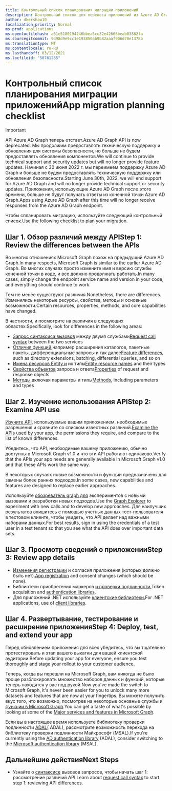 ```yaml
---
title: Контрольный список планирования миграции приложений
description: Контрольный список для переноса приложений из Azure AD Graph в Microsoft Graph
author: dkershaw10
localization_priority: Normal
ms.prod: applications
ms.openlocfilehash: a61e5180194246bbea5cc32e42666beab83882fa
ms.sourcegitcommit: 9d98d9e9cc1e193850ab9b82aaaf906d70e1378b
ms.translationtype: MT
ms.contentlocale: ru-RU
ms.lasthandoff: 03/12/2021
ms.locfileid: "50761285"
---
```

# <a name="app-migration-planning-checklist"></a><span data-ttu-id="beedf-103">Контрольный список планирования миграции приложений</span><span class="sxs-lookup"><span data-stu-id="beedf-103">App migration planning checklist</span></span>

> [!Important]
> <span data-ttu-id="beedf-104">API Azure AD Graph теперь отстает.</span><span class="sxs-lookup"><span data-stu-id="beedf-104">Azure AD Graph API is now deprecated.</span></span> <span data-ttu-id="beedf-105">Мы продолжим предоставлять техническую поддержку и обновления для системы безопасности, но больше не будем предоставлять обновления компонентов.</span><span class="sxs-lookup"><span data-stu-id="beedf-105">We will continue to provide technical support and security updates but will no longer provide feature updates.</span></span>
> <span data-ttu-id="beedf-106">Начиная с 30 июня 2022 г. мы переимеем поддержку Azure AD Graph и больше не будем предоставлять техническую поддержку или обновления безопасности.</span><span class="sxs-lookup"><span data-stu-id="beedf-106">Starting June 30th, 2022, we will end support for Azure AD Graph and will no longer provide technical support or security updates.</span></span> <span data-ttu-id="beedf-107">Приложения, использующие Azure AD Graph после этого времени, больше не будут получать ответы из конечной точки Azure AD Graph.</span><span class="sxs-lookup"><span data-stu-id="beedf-107">Apps using Azure AD Graph after this time will no longer receive responses from the Azure AD Graph endpoint.</span></span>

<span data-ttu-id="beedf-108">Чтобы спланировать миграцию, используйте следующий контрольный список.</span><span class="sxs-lookup"><span data-stu-id="beedf-108">Use the following checklist to plan your migration.</span></span>

## <a name="step-1-review-the-differences-between-the-apis"></a><span data-ttu-id="beedf-109">Шаг 1. Обзор различий между API</span><span class="sxs-lookup"><span data-stu-id="beedf-109">Step 1: Review the differences between the APIs</span></span>

<span data-ttu-id="beedf-110">Во многих отношениях Microsoft Graph похож на предыдущий Azure AD Graph.</span><span class="sxs-lookup"><span data-stu-id="beedf-110">In many respects, Microsoft Graph is similar to the earlier Azure AD Graph.</span></span> <span data-ttu-id="beedf-111">Во многих случаях просто измените имя и версию службы конечной точки в коде, и все должно продолжать работать.</span><span class="sxs-lookup"><span data-stu-id="beedf-111">In many cases, simply change the endpoint service name and version in your code, and everything should continue to work.</span></span>

<span data-ttu-id="beedf-112">Тем не менее существуют различия.</span><span class="sxs-lookup"><span data-stu-id="beedf-112">Nonetheless, there are differences.</span></span> <span data-ttu-id="beedf-113">Изменились некоторые ресурсы, свойства, методы и основные возможности.</span><span class="sxs-lookup"><span data-stu-id="beedf-113">Certain resources, properties, methods, and core capabilities have changed.</span></span>

<span data-ttu-id="beedf-114">В частности, и посмотрите на различия в следующих областях:</span><span class="sxs-lookup"><span data-stu-id="beedf-114">Specifically, look for differences in the following areas:</span></span>

- <span data-ttu-id="beedf-115">[Запрос синтаксиса вызовов](migrate-azure-ad-graph-request-differences.md) между двумя службами</span><span class="sxs-lookup"><span data-stu-id="beedf-115">[Request call syntax](migrate-azure-ad-graph-request-differences.md) between the two services</span></span>
- <span data-ttu-id="beedf-116">[Отличия функций,](migrate-azure-ad-graph-feature-differences.md)например расширения каталогов, пакетные пакеты, дифференциальные запросы и так далее</span><span class="sxs-lookup"><span data-stu-id="beedf-116">[Feature differences](migrate-azure-ad-graph-feature-differences.md), such as directory extensions, batching, differential queries, and so on</span></span>
- <span data-ttu-id="beedf-117">[Имена ресурсов Entity и](migrate-azure-ad-graph-resource-differences.md) их типы</span><span class="sxs-lookup"><span data-stu-id="beedf-117">[Entity resource names](migrate-azure-ad-graph-resource-differences.md) and their types</span></span>
- <span data-ttu-id="beedf-118">[Свойства объектов](migrate-azure-ad-graph-property-differences.md) запроса и ответа</span><span class="sxs-lookup"><span data-stu-id="beedf-118">[Properties](migrate-azure-ad-graph-property-differences.md) of request and response objects</span></span>
- <span data-ttu-id="beedf-119">[Методы,](migrate-azure-ad-graph-method-differences.md)включая параметры и типы</span><span class="sxs-lookup"><span data-stu-id="beedf-119">[Methods](migrate-azure-ad-graph-method-differences.md), including parameters and types</span></span>

## <a name="step-2-examine-api-use"></a><span data-ttu-id="beedf-120">Шаг 2. Изучение использования API</span><span class="sxs-lookup"><span data-stu-id="beedf-120">Step 2: Examine API use</span></span>

<span data-ttu-id="beedf-121">[Изучите API,](migrate-azure-ad-graph-audit-api-use.md) используемые вашим приложением, необходимые разрешения и сравните со списком известных различий.</span><span class="sxs-lookup"><span data-stu-id="beedf-121">[Examine the APIs](migrate-azure-ad-graph-audit-api-use.md) used by your app, the permissions they require, and compare to the list of known differences.</span></span>  

<span data-ttu-id="beedf-122">Убедитесь, что API, необходимые вашему приложению, обычно доступны в Microsoft Graph v1.0 и что эти API работают одинаково.</span><span class="sxs-lookup"><span data-stu-id="beedf-122">Verify that the APIs your app needs are generally available in Microsoft Graph v1.0 and that these APIs work the same way.</span></span>

<span data-ttu-id="beedf-123">В некоторых случаях новые возможности и функции предназначены для замены более ранних подходов.</span><span class="sxs-lookup"><span data-stu-id="beedf-123">In some cases, new capabilities and features are designed to replace earlier approaches.</span></span>

<span data-ttu-id="beedf-124">Используйте [обозреватель graph для](https://aka.ms/ge) экспериментов с новыми вызовами и разработки новых подходов.</span><span class="sxs-lookup"><span data-stu-id="beedf-124">Use the [Graph Explorer](https://aka.ms/ge) to experiment with new calls and to develop new approaches.</span></span> <span data-ttu-id="beedf-125">Для наилучших результатов впишитесь с помощью учетных данных тест-пользователя в тестовом клиенте, чтобы увидеть, что API делает над важными наборами данных.</span><span class="sxs-lookup"><span data-stu-id="beedf-125">For best results, sign in using the credentials of a test user in a test tenant so that you see what the API does over important data sets.</span></span>

## <a name="step-3-review-app-details"></a><span data-ttu-id="beedf-126">Шаг 3. Просмотр сведений о приложении</span><span class="sxs-lookup"><span data-stu-id="beedf-126">Step 3: Review app details</span></span>

- <span data-ttu-id="beedf-127">[Изменения регистрации](migrate-azure-ad-graph-app-registration.md) и согласия приложения (которых должно быть нет).</span><span class="sxs-lookup"><span data-stu-id="beedf-127">[App registration](migrate-azure-ad-graph-app-registration.md) and consent changes (which should be none).</span></span>
- <span data-ttu-id="beedf-128">Библиотеки приобретения маркеров [и проверки подлинности.](migrate-azure-ad-graph-authentication-library.md)</span><span class="sxs-lookup"><span data-stu-id="beedf-128">Token acquisition and [authentication libraries](migrate-azure-ad-graph-authentication-library.md).</span></span>
- <span data-ttu-id="beedf-129">Для приложений .NET используйте [клиентские библиотеки.](migrate-azure-ad-graph-client-libraries.md)</span><span class="sxs-lookup"><span data-stu-id="beedf-129">For .NET applications, use of [client libraries](migrate-azure-ad-graph-client-libraries.md).</span></span>

## <a name="step-4-deploy-test-and-extend-your-app"></a><span data-ttu-id="beedf-130">Шаг 4. Развертывание, тестирование и расширение приложения</span><span class="sxs-lookup"><span data-stu-id="beedf-130">Step 4: Deploy, test, and extend your app</span></span>

<span data-ttu-id="beedf-131">Перед обновлением приложения для всех убедитесь, что вы тщательно протестировать и этап вашего выкатки для вашей клиентской аудитории.</span><span class="sxs-lookup"><span data-stu-id="beedf-131">Before updating your app for everyone, ensure you test thoroughly and stage your rollout to your customer audience.</span></span>

<span data-ttu-id="beedf-132">Теперь, когда вы перешли на Microsoft Graph, вам никогда не было проще разблокировать множество наборов данных и функций, которые теперь находятся у вас под рукой.</span><span class="sxs-lookup"><span data-stu-id="beedf-132">Now you've made the switch to Microsoft Graph, it's never been easier for you to unlock many more datasets and features that are now at your fingertips.</span></span> <span data-ttu-id="beedf-133">Вы можете получить вкус того, что возможно, посмотрев на некоторые основные службы и [функции в Microsoft Graph](./overview-major-services.md).</span><span class="sxs-lookup"><span data-stu-id="beedf-133">You can get a taste of what's possible by looking at some of the [Major services and features in Microsoft Graph](./overview-major-services.md).</span></span>

<span data-ttu-id="beedf-134">Если вы в настоящее время используете библиотеку проверки подлинности [ADAL(](/azure/active-directory/develop/active-directory-authentication-libraries) ADAL), рассмотрите возможность перехода на библиотеку проверки подлинности Майкрософт [](/azure/active-directory/develop/reference-v2-libraries) (MSAL).</span><span class="sxs-lookup"><span data-stu-id="beedf-134">If you're currently using the [AD authentication library](/azure/active-directory/develop/active-directory-authentication-libraries) (ADAL), consider switching to the [Microsoft authentication library](/azure/active-directory/develop/reference-v2-libraries) (MSAL).</span></span>

## <a name="next-steps"></a><span data-ttu-id="beedf-135">Дальнейшие действия</span><span class="sxs-lookup"><span data-stu-id="beedf-135">Next Steps</span></span>

- <span data-ttu-id="beedf-136">Узнайте о [синтаксисе](migrate-azure-ad-graph-request-differences.md) вызовов запросов, чтобы начать шаг 1: рассмотрение различий API.</span><span class="sxs-lookup"><span data-stu-id="beedf-136">Learn about [request call syntax](migrate-azure-ad-graph-request-differences.md) to start step 1: reviewing API differences.</span></span>